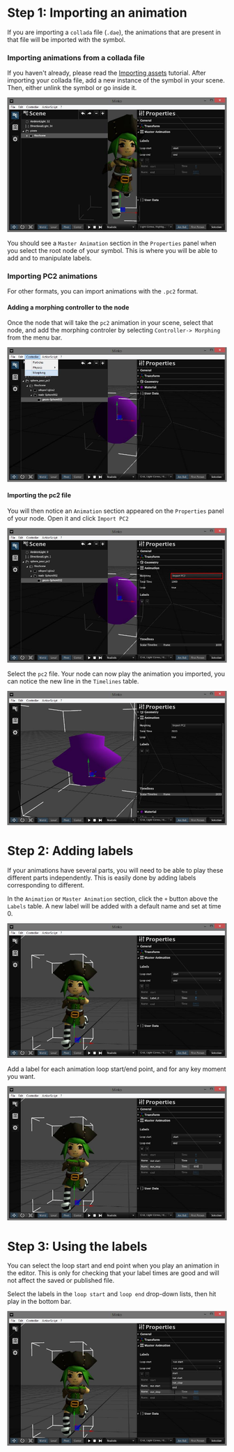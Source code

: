 Step 1: Importing an animation
==============================

If you are importing a `collada` file (`.dae`), the animations that are present in that file will be imported with the symbol.

### Importing animations from a collada file

If you haven't already, please read the [Importing assets](../tutorial/Import_assets.md) tutorial. After importing your collada file, add a new instance of the symbol in your scene. Then, either unlink the symbol or go inside it.

![](../../doc/image/Masteranim.jpg "../../doc/image/Masteranim.jpg")

You should see a `Master Animation` section in the `Properties` panel when you select the root node of your symbol. This is where you will be able to add and to manipulate labels.

### Importing PC2 animations

For other formats, you can import animations with the `.pc2` format.

#### Adding a morphing controller to the node

Once the node that will take the `pc2` animation in your scene, select that node, and add the morphing controler by selecting `Controller-> Morphing` from the menu bar.

![](../../doc/image/Morphingcontroller1.jpg "../../doc/image/Morphingcontroller1.jpg")

#### Importing the pc2 file

You will then notice an `Animation` section appeared on the `Properties` panel of your node. Open it and click `Import PC2`

![](../../doc/image/Importpc2.jpg "../../doc/image/Importpc2.jpg")

Select the `pc2` file. Your node can now play the animation you imported, you can notice the new line in the `Timelines` table.

![](../../doc/image/Imporedtpc2.jpg "../../doc/image/Imporedtpc2.jpg")

Step 2: Adding labels
=====================

If your animations have several parts, you will need to be able to play these different parts independently. This is easily done by adding labels corresponding to different.

In the `Animation` or `Master Animation` section, click the `+` button above the `Labels` table. A new label will be added with a default name and set at time 0.

![](../../doc/image/Addlabel1.jpg "../../doc/image/Addlabel1.jpg")

Add a label for each animation loop start/end point, and for any key moment you want.

![](../../doc/image/Addlabel2.jpg "../../doc/image/Addlabel2.jpg")

Step 3: Using the labels
========================

You can select the loop start and end point when you play an animation in the editor. This is only for checking that your label times are good and will not affect the saved or published file.

Select the labels in the `loop start` and `loop end` drop-down lists, then hit play in the bottom bar.

![](../../doc/image/Animationloop.jpg "../../doc/image/Animationloop.jpg")

